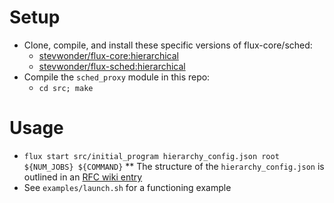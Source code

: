 Setup
=====

* Clone, compile, and install these specific versions of flux-core/sched:
  * [stevwonder/flux-core:hierarchical](https://github.com/stevwonder/flux-core/tree/hierarchical)
  * [stevwonder/flux-sched:hierarchical](https://github.com/stevwonder/flux-sched/tree/hierarchical)
* Compile the `sched_proxy` module in this repo:
  * `cd src; make`

Usage
=====

* `flux start src/initial_program hierarchy_config.json root ${NUM_JOBS} ${COMMAND}`
** The structure of the `hierarchy_config.json` is outlined in an [RFC wiki entry](https://github.com/flux-framework/rfc/wiki/Parent-Child-Communication-Strategies-for-Nested-Flux-Instances#hierarchy-configuration)
* See `examples/launch.sh` for a functioning example